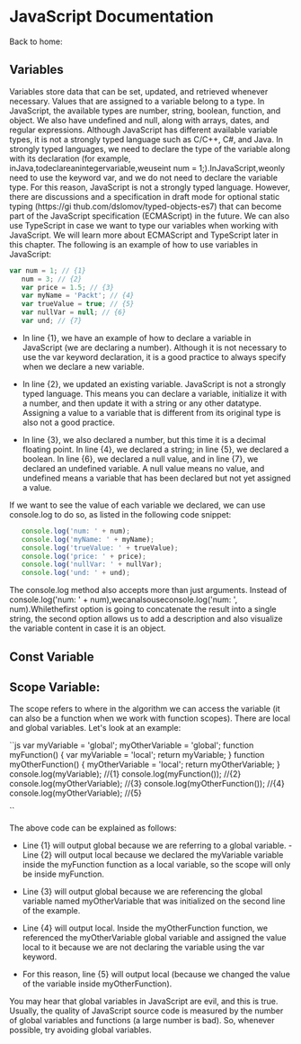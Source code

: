 # JavaScript Documentation
Back to home: 

## Variables

Variables store data that can be set, updated, and retrieved whenever necessary. Values that are assigned to a variable belong to a type. In JavaScript, the available types are number, string, boolean, function, and object. We also have undefined and null, along with arrays, dates, and regular expressions.
Although JavaScript has different available variable types, it is not a strongly typed language such as C/C++, C#, and Java. In strongly typed languages, we need to declare the type of the variable along with its declaration (for example, inJava,todeclareanintegervariable,weuseint num = 1;).InJavaScript,weonly need to use the keyword var, and we do not need to declare the variable type. For this reason, JavaScript is not a strongly typed language. However, there are discussions and a specification in draft mode for optional static typing (https://gi thub.com/dslomov/typed-objects-es7) that can become part of the JavaScript specification (ECMAScript) in the future. We can also use TypeScript in case we want to type our variables when working with JavaScript. We will learn more about ECMAScript and TypeScript later in this chapter.
The following is an example of how to use variables in JavaScript:

```js
var num = 1; // {1}
   num = 3; // {2}
   var price = 1.5; // {3}
   var myName = 'Packt'; // {4}
   var trueValue = true; // {5}
   var nullVar = null; // {6}
   var und; // {7}
```

- In line {1}, we have an example of how to declare a variable in JavaScript (we are declaring a number). Although it is not necessary to use the var keyword declaration, it is a good practice to always specify when we declare a new variable.

- In line {2}, we updated an existing variable. JavaScript is not a strongly typed language. This means you can declare a variable, initialize it with a number, and then update it with a string or any other datatype. Assigning a value to a variable that is different from its original type is also not a good practice.

- In line {3}, we also declared a number, but this time it is a decimal floating point. In line {4}, we declared a string; in line {5}, we declared a boolean. In line {6}, we declared a null value, and in line {7}, we declared an undefined variable. A null value means no value, and undefined means a variable that has been declared but not yet assigned a value.

If we want to see the value of each variable we declared, we can use console.log to do so, as listed in the following code snippet:

```js
   console.log('num: ' + num);
   console.log('myName: ' + myName);
   console.log('trueValue: ' + trueValue);
   console.log('price: ' + price);
   console.log('nullVar: ' + nullVar);
   console.log('und: ' + und);
```

The console.log method also accepts more than just arguments. Instead of console.log('num: ' + num),wecanalsouseconsole.log('num: ', num).Whilethefirst option is going to concatenate the result into a single string, the second option allows us to add a description and also visualize the variable content in case it is an object.


## Const Variable












## Scope Variable:

The scope refers to where in the algorithm we can access the variable (it can also be a function when we work with function scopes). There are local and global variables.
Let's look at an example:

``js
   var myVariable = 'global';
   myOtherVariable = 'global';
   function myFunction() {
     var myVariable = 'local';
     return myVariable;
}
   function myOtherFunction() {
     myOtherVariable = 'local';
     return myOtherVariable;
}
   console.log(myVariable); //{1}
   console.log(myFunction()); //{2}
   console.log(myOtherVariable); //{3}
   console.log(myOtherFunction()); //{4}
   console.log(myOtherVariable); //{5}

``

The above code can be explained as follows:
- Line {1} will output global because we are referring to a global variable. - Line {2} will output local because we declared the myVariable variable inside the myFunction function as a local variable, so the scope will only be inside myFunction.
- Line {3} will output global because we are referencing the global variable named myOtherVariable that was initialized on the second line of the example.
- Line {4} will output local. Inside the myOtherFunction function, we referenced the myOtherVariable global variable and assigned the value local to it because we are not declaring the variable using the var keyword.

- For this reason, line {5} will output local (because we changed the value of the variable inside myOtherFunction).

You may hear that global variables in JavaScript are evil, and this is true.
Usually, the quality of JavaScript source code is measured by the number of global variables and functions (a large number is bad). So, whenever possible, try avoiding global variables.